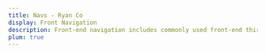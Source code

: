 ```yaml
---
title: Navs - Ryan Co
display: Front Navigation
description: Front-end navigation includes commonly used front-end third-party websites, front-end knowledge, and front-end related content.
plum: true
---
```

<!-- @layout-full-width -->

<NavsTabs :description="frontmatter.description" />